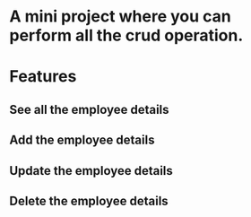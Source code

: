 # A mini project where you can perform all the crud operation.

# Features
## See all the employee details
## Add the employee details
## Update the employee details
## Delete the employee details

